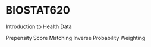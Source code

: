 # BIOSTAT620
Introduction to Health Data

  Prepensity Score Matching 
  Inverse Probability Weighting
